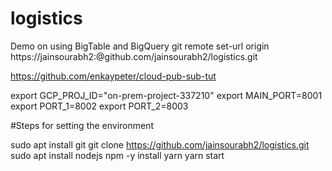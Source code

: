 # logistics
Demo on using BigTable and BigQuery
git remote set-url origin https://jainsourabh2:<MYTOKEN>@github.com/jainsourabh2/logistics.git

https://github.com/enkaypeter/cloud-pub-sub-tut

export GCP_PROJ_ID="on-prem-project-337210"
export MAIN_PORT=8001
export PORT_1=8002
export PORT_2=8003


#Steps for setting the environment

sudo apt install git
git clone https://github.com/jainsourabh2/logistics.git
sudo apt install nodejs npm -y
install yarn
yarn start

